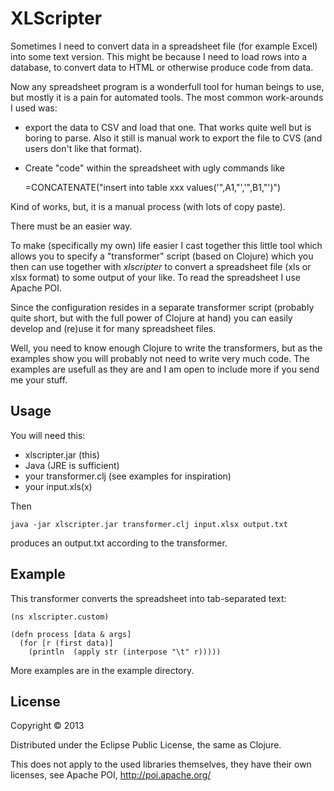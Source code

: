 # XLScripter

Sometimes I need to convert data in a spreadsheet file
(for example Excel) into some text version. This might be because I need to
load rows into a database, to convert data to HTML or otherwise produce code from
data.

Now any spreadsheet program is a wonderfull tool for
human beings to use, but mostly it is a pain for automated
tools. The most common work-arounds I used was:

  * export the data to CSV and load that one. That works quite
     well but is boring to parse. Also it still is manual work to
     export the file to CVS (and users don't like that format).
  * Create "code" within the spreadsheet with ugly commands like

      =CONCATENATE("insert into table xxx values('",A1,"','",B1,"')")

Kind of works, but, it is a manual process (with lots of copy paste).

There must be an easier way.

To make (specifically my own) life easier I cast together this
little tool which allows you to specify a "transformer" script
(based on Clojure) which you then can use together with *xlscripter*
to convert a spreadsheet file (xls or xlsx format) to some output
of your like. To read the spreadsheet I use Apache POI.

Since the configuration resides in a separate transformer script
(probably quite short, but with the full power of Clojure at hand)
you can easily develop and (re)use it for many spreadsheet files.

Well, you need to know enough Clojure to write the transformers,
but as the examples show you will probably not need to write
very much code. The examples are usefull as they are and I am
open to include more if you send me your stuff.

## Usage

You will need this:
  * xlscripter.jar (this)
  * Java (JRE is sufficient)
  * your transformer.clj (see examples for inspiration)
  * your input.xls(x)

Then

    java -jar xlscripter.jar transformer.clj input.xlsx output.txt

produces an output.txt according to the transformer.

## Example

This transformer converts the spreadsheet into tab-separated text:

    (ns xlscripter.custom)

    (defn process [data & args]
      (for [r (first data)]
        (println  (apply str (interpose "\t" r)))))


More examples are in the example directory.

## License


Copyright © 2013

Distributed under the Eclipse Public License, the same as Clojure.

This does not apply to the used libraries themselves, they have their own
licenses, see Apache POI, http://poi.apache.org/

